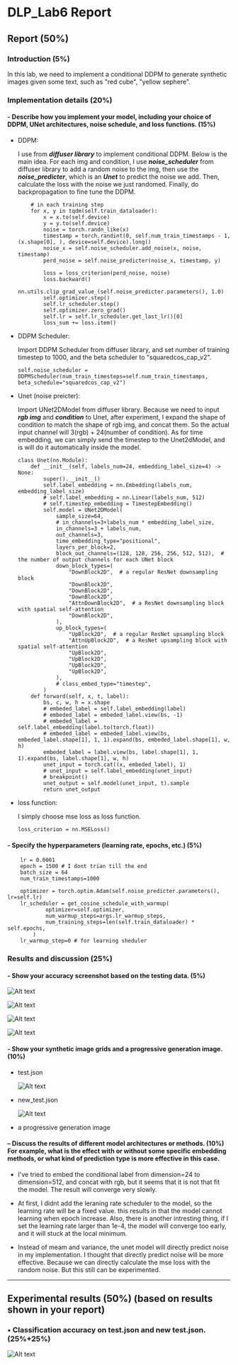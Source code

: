 # DLP_Lab6 Report
## Report (50%)
### Introduction (5%)
In this lab, we need to implement a conditional DDPM to generate synthetic images given some text, such as "red cube", "yellow sephere".

### Implementation details (20%)
#### - Describe how you implement your model, including your choice of DDPM, UNet architectures, noise schedule, and loss functions. (15%)
* DDPM:

    I use from ***diffuser library*** to implement conditional DDPM. Below is the main idea. For each img and condition, I use ***noise_scheduler*** from diffuser library to add a random noise to the img, then use the ***noise_predicter***, which is an ***Unet*** to predict the noise we add. Then, calculate the loss with the noise we just randomed. Finally, do backpropagation to fine tune the DDPM.
    ```
        # in each training step
        for x, y in tqdm(self.train_dataloader):
            x = x.to(self.device)
            y = y.to(self.device)
            noise = torch.randn_like(x)
            timestamp = torch.randint(0, self.num_train_timestamps - 1, (x.shape[0], ), device=self.device).long()
            noise_x = self.noise_scheduler.add_noise(x, noise, timestamp)
            perd_noise = self.noise_predicter(noise_x, timestamp, y)
            
            loss = loss_criterion(perd_noise, noise)
            loss.backward()
            nn.utils.clip_grad_value_(self.noise_predicter.parameters(), 1.0)
            self.optimizer.step()
            self.lr_scheduler.step()
            self.optimizer.zero_grad()
            self.lr = self.lr_scheduler.get_last_lr()[0]
            loss_sum += loss.item()
    ```
* DDPM Scheduler:

    Import DDPM Scheduler from diffuser library, and set number of training timestep to 1000, and the beta scheduler to "squaredcos_cap_v2".
    ```
    self.noise_scheduler = DDPMScheduler(num_train_timesteps=self.num_train_timestamps, beta_schedule="squaredcos_cap_v2")
    ```
* Unet (noise preicter):

    Import UNet2DModel from diffuser library. Because we need to input ***rgb img*** and ***condition*** to Unet, after experiment, I expand the shape of condition to match the shape of rgb img, and concat them. So the actual input channel will 3(rgb) + 24(number of condition). As for time embedding, we can simply send the timestep to the Unet2dModel, and is will do it automatically inside the model.
        
    ```
    class Unet(nn.Module):
        def __init__(self, labels_num=24, embedding_label_size=4) -> None:
            super().__init__()
            self.label_embedding = nn.Embedding(labels_num, embedding_label_size)
            # self.label_embedding = nn.Linear(labels_num, 512)
            # self.timestep_embedding = TimestepEmbedding()
            self.model = UNet2DModel(
                sample_size=64,
                # in_channels=3+labels_num * embedding_label_size,
                in_channels=3 + labels_num,
                out_channels=3,
                time_embedding_type="positional",
                layers_per_block=2,
                block_out_channels=(128, 128, 256, 256, 512, 512),  # the number of output channels for each UNet block
                down_block_types=(
                    "DownBlock2D",  # a regular ResNet downsampling block
                    "DownBlock2D",
                    "DownBlock2D",
                    "DownBlock2D",
                    "AttnDownBlock2D",  # a ResNet downsampling block with spatial self-attention
                    "DownBlock2D",
                ),
                up_block_types=(
                    "UpBlock2D",  # a regular ResNet upsampling block
                    "AttnUpBlock2D",  # a ResNet upsampling block with spatial self-attention
                    "UpBlock2D",
                    "UpBlock2D",
                    "UpBlock2D",
                    "UpBlock2D",
                ),
                # class_embed_type="timestep",
            )
        def forward(self, x, t, label):
            bs, c, w, h = x.shape
            # embeded_label = self.label_embedding(label)
            # embeded_label = embeded_label.view(bs, -1)
            # embeded_label = self.label_embedding(label.to(torch.float))
            # embeded_label = embeded_label.view(bs, embeded_label.shape[1], 1, 1).expand(bs, embeded_label.shape[1], w, h)
            embeded_label = label.view(bs, label.shape[1], 1, 1).expand(bs, label.shape[1], w, h)
            unet_input = torch.cat((x, embeded_label), 1)
            # unet_input = self.label_embedding(unet_input)
            # breakpoint()
            unet_output = self.model(unet_input, t).sample
            return unet_output
    ```
* loss function:

    I simply choose mse loss as loss function.
    ```
    loss_criterion = nn.MSELoss()
    ```

#### - Specify the hyperparameters (learning rate, epochs, etc.) (5%)
```
    lr = 0.0001
    epoch = 1500 # I dont trian till the end
    batch_size = 64
    num_train_timestamps=1000

    optimizer = torch.optim.Adam(self.noise_predicter.parameters(), lr=self.lr)
    lr_scheduler = get_cosine_schedule_with_warmup(
            optimizer=self.optimizer,
            num_warmup_steps=args.lr_warmup_steps,
            num_training_steps=len(self.train_dataloader) * self.epochs,
        )
    lr_warmup_step=0 # for learning sheduler
```

### Results and discussion (25%)
   
#### - Show your accuracy screenshot based on the testing data.  (5%)

![Alt text](scrennshots/highest_acc.png)

![Alt text](scrennshots/avg_loss_bs64.png)

![Alt text](scrennshots/acc_test_bs64.png)

![Alt text](scrennshots/acc_new_test_bs64.png)

#### - Show your synthetic image grids and a progressive generation image. (10%)

* test.json

    ![Alt text](scrennshots/test_130.jpg)

* new_test.json

    ![Alt text](scrennshots/new_test_130.jpg)

* a progressive generation image


#### – Discuss the results of different model architectures or methods. (10%) For example, what is the effect with or without some specific embedding methods, or what kind of prediction type is more effective in this case.

* I've tried to embed the conditional label from dimension=24 to dimension=512, and concat with rgb, but it seems that it is not that fit the model. The result will converge very slowly. 

* At first, I didnt add the leraning rate scheduler to the model, so the learning rate will be a fixed value. this results in that the model cannot learning when epoch increase. Also, there is another intresting thing, if I set the learning rate larger than 1e-4, the model will converge too early, and it will stuck at the local minimum. 

* Instead of meam and variance, the unet model will directly predict noise in my implementation. I thought that directly predict noise will be more effective. Because we can directly calculate the mse loss with the random noise. But this still can be experimented.

---
## Experimental results (50%) (based on results shown in your report)
### • Classification accuracy on test.json and new test.json. (25%+25%)

![Alt text](scrennshots/highest_acc.png)